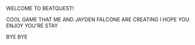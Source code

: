 WELCOME TO BEATQUEST!

COOL GAME THAT ME AND JAYDEN FALCONE ARE CREATING
I HOPE YOU ENJOY YOU'RE STAY

BYE BYE
